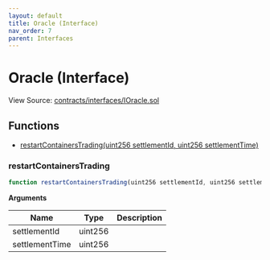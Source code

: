 ```yaml
---
layout: default
title: Oracle (Interface)
nav_order: 7
parent: Interfaces
---
```


# Oracle (Interface)

View Source: [contracts/interfaces/IOracle.sol](../contracts/interfaces/IOracle.sol)


## Functions

- [restartContainersTrading(uint256 settlementId, uint256 settlementTime)](#restartcontainerstrading)

### restartContainersTrading

```js
function restartContainersTrading(uint256 settlementId, uint256 settlementTime) external nonpayable
```

**Arguments**

| Name        | Type           | Description  |
| ------------- |------------- | -----|
| settlementId | uint256 |  |
| settlementTime | uint256 |  |
